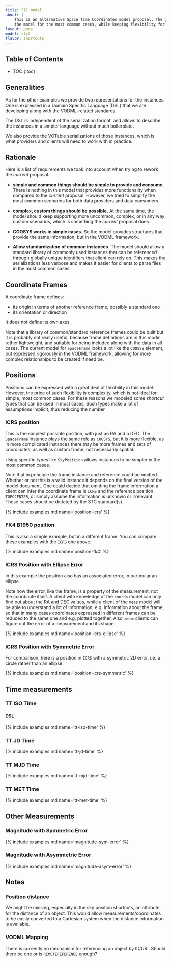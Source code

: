 ```yaml
---
title: STC model
about: |
    This is an alternative Space Time Coordinates model proposal. The goal of this model is to greatly simplify
    the model for the most common cases, while keeping flexibility for the complex, custom cases.
layout: page
model: stc2
flavor: shortcuts
---
```


Table of Contents
-----------------
* TOC
{:toc}

Generalities
------------

As for the other examples we provide two representations for the instances. One is expressed in
a Domain Specific Language (DSL) that we are developing along with the VODML-related standards.

The DSL is independent of the serialization format, and allows to describe the instances
in a simpler language without much boilerplate.

We also provide the VOTable serializations of those instances, which is what providers and
clients will need to work with in practice.

Rationale
---------

Here is a list of requirements we took into account when trying to rework the *current* proposal.

  * **simple and common things should be simple to provide and consume.** There is nothing in this model that
  provides more functionality when compared to the *current* proposal. However, we tried to simplify the most
  common scenarios for both data providers and data consumers.
  
  * **complex, custom things should be possible.** At the same time, the model should keep supporting more uncommon,
  complex, or in any way custom scenarios, which is something the *current* proposal does.
  
  * **COOSYS works in simple cases.** So the model provides structures that provide the same information, but in
  the VODML framework.
  
  * **Allow standardization of common instances.** The model should allow a standard library of commonly used
  instances that can be referenced through globally unique identifiers that client can rely on. This makes the
  serializations less verbose and makes it easier for clients to parse files in the most common cases.

Coordinate Frames
-----------------

A coordinate frame defines:
  * its origin in terms of another reference frame, possibly a standard one
  * its orientation or direction

It does not define its own axes.

Note that a library of common/standard reference frames could be built but it is probably not really useful, because
frame definitions are in this model rather lightweight, and suitable for being included along with the data in all
cases. The current model for `SpaceFrame` looks a lot like the `COOSYS` element, but expressed rigorously in the VODML
framework, allowing for more complex relationships to be created if need be.

Positions
---------

Positions can be expressed with a great deal of flexibility in this model. However, the price of such flexibility is
complexity, which is not ideal for simple, most common cases. For these reasons we modeled some *shortcut* types
that can be used in most cases. Such types make a lot of assumptions implicit, thus reducing the number 

### ICRS position

This is the simplest possible position, with just an RA and a DEC. The `SpaceFrame` instance plays the same role as
`COOSYS`, but it is more flexible, as in more complicated instances there may be more frames and sets of coordinates,
as well as custom frame, not necessarily spatial.

Using specific types like `SkyPosition` allows instances to be simpler in the most common cases.

Note that in principle the frame instance and reference could be omitted. Whether or not this is a valid instance it
depends on the final version of the model document. One could decide that omitting the frame information a client can
infer the coordinate frame is `ICRS` and the reference position `TOPOCENTER`, or simply assume the information is
unknown or irrelevant. These cases should be dictated by the STC standard(s).

{% include examples.md name='position-icrs' %}

### FK4 B1950 position

This is also a simple example, but in a different frame. You can compare these examples with the `ICRS` one above.

{% include examples.md name='position-fk4' %}

### ICRS Position with Ellipse Error

In this example the position also has an associated error, in particular an ellipse.

Note how the error, like the frame, is a property of the measurement, not the coordinate itself. A client with
knowledge of the `coords` model can only find out about the RA and DEC values, while a client of the `meas` model
will be able to understand a lot of information, e.g. information about the frame, so that in many cases coordinates
expressed in different frames can be reduced to the same one and e.g. plotted together. Also, `meas` clients can figure
out the error of a measurement and its shape.

{% include examples.md name='position-icrs-ellipse' %}

### ICRS Position with Symmetric Error

For comparison, here is a position in `ICRS` with a symmetric 2D error, i.e. a circle rather than an ellipse.

{% include examples.md name='position-icrs-symmetric' %}

Time measurements
-----------------

### TT ISO Time

#### DSL

{% include examples.md name='tt-iso-time' %}

### TT JD Time

{% include examples.md name='tt-jd-time' %}

### TT MJD Time

{% include examples.md name='tt-mjd-time' %}

### TT MET Time

{% include examples.md name='tt-met-time' %}

Other Measurements
------------------

### Magnitude with Symmetric Error

{% include examples.md name='magnitude-sym-error' %}

### Magnitude with Asymmetric Error

{% include examples.md name='magnitude-asym-error' %}

Notes
-----

### Position distance

We might be missing, especially in the sky position shortcuts, an attribute for the distance of an object. This would
allow measurements/coordinates to be easily converted to a Cartesian system when the distance information is available.

### VODML Mapping

There is currently no mechanism for referencing an object by ID/URI. Should there be one or is
`REMOTEREFERENCE` enough?